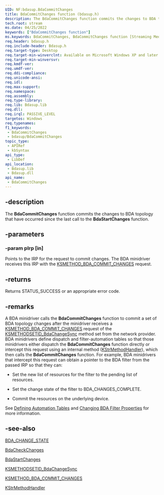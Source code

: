 ```yaml
---
UID: NF:bdasup.BdaCommitChanges
title: BdaCommitChanges function (bdasup.h)
description: The BdaCommitChanges function commits the changes to BDA topology that have occurred since the last call to the BdaStartChanges function.
tech.root: stream
ms.date: 04/25/2022
keywords: ["BdaCommitChanges function"]
ms.keywords: BdaCommitChanges, BdaCommitChanges function [Streaming Media Devices], bdaref_41fbbc81-4461-47a2-ba7a-725b696329f3.xml, bdasup/BdaCommitChanges, stream.bdacommitchanges
req.header: bdasup.h
req.include-header: Bdasup.h
req.target-type: Desktop
req.target-min-winverclnt: Available on Microsoft Windows XP and later operating systems.
req.target-min-winversvr: 
req.kmdf-ver: 
req.umdf-ver: 
req.ddi-compliance: 
req.unicode-ansi: 
req.idl: 
req.max-support: 
req.namespace: 
req.assembly: 
req.type-library: 
req.lib: Bdasup.lib
req.dll: 
req.irql: PASSIVE_LEVEL
targetos: Windows
req.typenames: 
f1_keywords:
 - BdaCommitChanges
 - bdasup/BdaCommitChanges
topic_type:
 - APIRef
 - kbSyntax
api_type:
 - LibDef
api_location:
 - Bdasup.lib
 - Bdasup.dll
api_name:
 - BdaCommitChanges
---
```


## -description

The **BdaCommitChanges** function commits the changes to BDA topology that have occurred since the last call to the **BdaStartChanges** function.

## -parameters

### -param pIrp [in]

Points to the IRP for the request to commit changes. The BDA minidriver receives this IRP with the [KSMETHOD_BDA_COMMIT_CHANGES](/windows-hardware/drivers/stream/ksmethod-bda-commit-changes) request.

## -returns

Returns STATUS_SUCCESS or an appropriate error code.

## -remarks

A BDA minidriver calls the **BdaCommitChanges** function to commit a set of BDA topology changes after the minidriver receives a [KSMETHOD_BDA_COMMIT_CHANGES](/windows-hardware/drivers/stream/ksmethod-bda-commit-changes) request of the [KSMETHODSETID_BdaChangeSync](/windows-hardware/drivers/stream/ksmethodsetid-bdachangesync) method set from the network provider. BDA minidrivers define dispatch and filter-automation tables so that those minidrivers either dispatch the **BdaCommitChanges** function directly or intercept this request using an internal method ([KStrMethodHandler](../ks/nc-ks-pfnkshandler.md)), which then calls the **BdaCommitChanges** function. For example, BDA minidrivers that intercept this request can obtain a pointer to the BDA filter from the passed IRP so that they can:

- Set the new list of resources for the filter to the pending list of resources.

- Set the change state of the filter to BDA_CHANGES_COMPLETE.

- Commit the resources on the underlying device.

See [Defining Automation Tables](/windows-hardware/drivers/stream/defining-automation-tables) and [Changing BDA Filter Properties](/windows-hardware/drivers/stream/changing-bda-filter-properties) for more information.

## -see-also

[BDA_CHANGE_STATE](/previous-versions/windows/hardware/drivers/ff556518(v=vs.85))

[BdaCheckChanges](./nf-bdasup-bdacheckchanges.md)

[BdaStartChanges](./nf-bdasup-bdastartchanges.md)

[KSMETHODSETID_BdaChangeSync](/windows-hardware/drivers/stream/ksmethodsetid-bdachangesync)

[KSMETHOD_BDA_COMMIT_CHANGES](/windows-hardware/drivers/stream/ksmethod-bda-commit-changes)

[KStrMethodHandler](../ks/nc-ks-pfnkshandler.md)